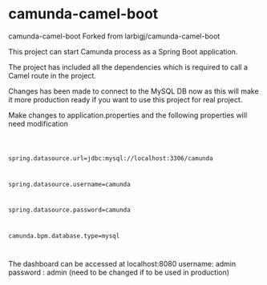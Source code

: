 # camunda-camel-boot
camunda-camel-boot
Forked from larbigj/camunda-camel-boot


This project can start Camunda process as a Spring Boot application. 

The project has included all the  dependencies which is required to call a Camel route in the project.

Changes has been made to connect to the MySQL DB now as this will make it more production ready if you want to use this project for 
real project.

Make changes to application.properties and the following properties will need modification

<code>
  
  spring.datasource.url=jdbc:mysql://localhost:3306/camunda
  
  spring.datasource.username=camunda
  
  spring.datasource.password=camunda
  
  camunda.bpm.database.type=mysql


</code>


The dashboard can be accessed at localhost:8080
username: admin
password : admin 
(need to be changed if to be used in production)
